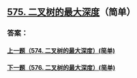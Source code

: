 ## [575. 二叉树的最大深度](https://leetcode-cn.com/problems/merge-two-sorted-lists/)（简单）





### 答案：



#### [上一题（574. 二叉树的最大深度）(简单)](https://github.com/sdwwld/leetCode/blob/master/src/main/java/com/wld/java/leetcode/leetCode0574.md)

#### [下一题（576. 二叉树的最大深度）(简单)](https://github.com/sdwwld/leetCode/blob/master/src/main/java/com/wld/java/leetcode/leetCode0576.md)